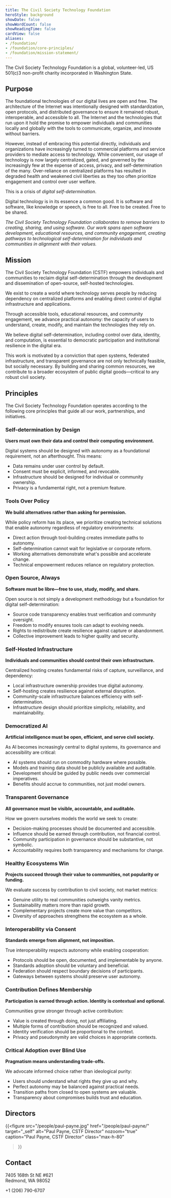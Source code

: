 ```yaml
---
title: The Civil Society Technology Foundation
heroStyle: background
showDate: false
showWordCount: false
showReadingTime: false
cardView: false
aliases:
- /foundation/
- /foundation/core-principles/
- /foundation/mission-statement/
---
```


The Civil Society Technology Foundation is a global, volunteer-led, US 501(c)3 non-profit charity incorporated in Washington State.

## Purpose

The foundational technologies of our digital lives are open and free. The architecture of the Internet was intentionally designed with standardization, open protocols, and distributed governance to ensure it remained robust, interoperable, and accessible to all. The Internet and the technologies that run upon it hold the promise to empower individuals and communities locally and globally with the tools to communicate, organize, and innovate without barriers.

However, instead of embracing this potential directly, individuals and organizations have increasingly turned to commercial platforms and service providers to mediate access to technology. While convenient, our usage of technology is now largely centralized, gated, and governed by the increasingly few at the expense of access, privacy, and self-determination of the many. Over-reliance on centralized platforms has resulted in degraded health and weakened civil liberties as they too often prioritize engagement and control over user welfare.

This is a crisis of _digital self-determination_.

Digital technology is in its essence a common good. It is software and software, like knowledge or speech, is free to all. Free to be created. Free to be shared.

_The Civil Society Technology Foundation collaborates to remove barriers to creating, sharing, and using software. Our work spans open software development, educational resources, and community engagement, creating pathways to technological self-determination for individuals and communities in alignment with their values._


## Mission

The Civil Society Technology Foundation (CSTF) empowers individuals and communities to reclaim digital self-determination through the development and dissemination of open-source, self-hosted technologies.

We exist to create a world where technology serves people by reducing dependency on centralized platforms and enabling direct control of digital infrastructure and applications.

Through accessible tools, educational resources, and community engagement, we advance practical autonomy: the capacity of users to understand, create, modify, and maintain the technologies they rely on.

We believe digital self-determination, including control over data, identity, and computation, is essential to democratic participation and institutional resilience in the digital era.

This work is motivated by a conviction that open systems, federated infrastructure, and transparent governance are not only technically feasible, but socially necessary. By building and sharing common resources, we contribute to a broader ecosystem of public digital goods—critical to any robust civil society.


## Principles

The Civil Society Technology Foundation operates according to the following core principles that guide all our work, partnerships, and initiatives.

### Self-determination by Design

**Users must own their data and control their computing environment.**

Digital systems should be designed with autonomy as a foundational requirement, not an afterthought. This means:

- Data remains under user control by default.
- Consent must be explicit, informed, and revocable.
- Infrastructure should be designed for individual or community ownership.
- Privacy is a fundamental right, not a premium feature.

### Tools Over Policy

**We build alternatives rather than asking for permission.**

While policy reform has its place, we prioritize creating technical solutions that enable autonomy regardless of regulatory environments:

- Direct action through tool-building creates immediate paths to autonomy.
- Self-determination cannot wait for legislative or corporate reform.
- Working alternatives demonstrate what's possible and accelerate change.
- Technical empowerment reduces reliance on regulatory protection.

### Open Source, Always

**Software must be libre—free to use, study, modify, and share.**

Open source is not simply a development methodology but a foundation for digital self-determination:

- Source code transparency enables trust verification and community oversight.
- Freedom to modify ensures tools can adapt to evolving needs.
- Rights to redistribute create resilience against capture or abandonment.
- Collective improvement leads to higher quality and security.

### Self-Hosted Infrastructure

**Individuals and communities should control their own infrastructure.**

Centralized hosting creates fundamental risks of capture, surveillance, and dependency:

- Local infrastructure ownership provides true digital autonomy.
- Self-hosting creates resilience against external disruption.
- Community-scale infrastructure balances efficiency with self-determination.
- Infrastructure design should prioritize simplicity, reliability, and maintainability.

### Democratized AI

**Artificial intelligence must be open, efficient, and serve civil society.**

As AI becomes increasingly central to digital systems, its governance and accessibility are critical:

- AI systems should run on commodity hardware where possible.
- Models and training data should be publicly available and auditable.
- Development should be guided by public needs over commercial imperatives.
- Benefits should accrue to communities, not just model owners.

### Transparent Governance

**All governance must be visible, accountable, and auditable.**

How we govern ourselves models the world we seek to create:

- Decision-making processes should be documented and accessible.
- Influence should be earned through contribution, not financial control.
- Community participation in governance should be substantive, not symbolic.
- Accountability requires both transparency and mechanisms for change.

### Healthy Ecosystems Win

**Projects succeed through their value to communities, not popularity or funding.**

We evaluate success by contribution to civil society, not market metrics:

- Genuine utility to real communities outweighs vanity metrics.
- Sustainability matters more than rapid growth.
- Complementary projects create more value than competitors.
- Diversity of approaches strengthens the ecosystem as a whole.

### Interoperability via Consent

**Standards emerge from alignment, not imposition.**

True interoperability respects autonomy while enabling cooperation:

- Protocols should be open, documented, and implementable by anyone.
- Standards adoption should be voluntary and beneficial.
- Federation should respect boundary decisions of participants.
- Gateways between systems should preserve user autonomy.

### Contribution Defines Membership

**Participation is earned through action. Identity is contextual and optional.**

Communities grow stronger through active contribution:

- Value is created through doing, not just affiliating.
- Multiple forms of contribution should be recognized and valued.
- Identity verification should be proportional to the context.
- Privacy and pseudonymity are valid choices in appropriate contexts.

### Critical Adoption over Blind Use

**Pragmatism means understanding trade-offs.**

We advocate informed choice rather than ideological purity:

- Users should understand what rights they give up and why.
- Perfect autonomy may be balanced against practical needs.
- Transition paths from closed to open systems are valuable.
- Transparency about compromises builds trust and education.

## Directors

<div class="not-prose">

{{<figure
  src="/people/paul-payne.jpg"
  href="/people/paul-payne/"
  target="_self"
  alt="Paul Payne, CSTF Director"
  nozoom="true"
  caption="Paul Payne, CSTF Director"
  class="max-h-80"
>}}

</div>

## Contact

7405 168th St NE #621<br/>
Redmond, WA 98052

+1 (206) 790-6707
